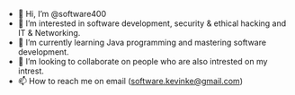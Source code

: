- 👋 Hi, I’m @software400
- 👀 I’m interested in software development, security & ethical hacking and IT & Networking.
- 🌱 I’m currently learning Java programming and mastering software development.
- 💞️ I’m looking to collaborate on people who are also intrested on my intrest.
- 📫 How to reach me on email (software.kevinke@gmail.com)

<!---
software400/software400 is a ✨ special ✨ repository because its `README.md` (this file) appears on your GitHub profile.
You can click the Preview link to take a look at your changes.
--->
